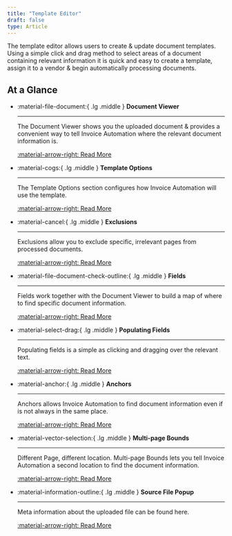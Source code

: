 ```yaml
---
title: "Template Editor"
draft: false
type: Article
---
```



The template editor allows users to create & update document templates. Using a simple click and drag method to select areas of a document containing relevant information it is quick and easy to create a template, assign it to a vendor & begin automatically processing documents.

## At a Glance

<div class="grid cards" markdown>
	
-   :material-file-document:{ .lg .middle } __Document Viewer__

    ---

    The Document Viewer shows you the uploaded document & provides a convenient way to tell Invoice Automation where the relevant document information is.

    [:material-arrow-right: Read More](./document-viewer.md)
	
-   :material-cogs:{ .lg .middle } __Template Options__

    ---

    The Template Options section configures how Invoice Automation will use the template.

    [:material-arrow-right: Read More](./template-options.md)
	
-   :material-cancel:{ .lg .middle } __Exclusions__

    ---

    Exclusions allow you to exclude specific, irrelevant pages from processed documents.

    [:material-arrow-right: Read More](./exclusions.md)
	
-   :material-file-document-check-outline:{ .lg .middle } __Fields__

    ---

    Fields work together with the Document Viewer to build a map of where to find specific document information.

    [:material-arrow-right: Read More](./fields.md)
	
-   :material-select-drag:{ .lg .middle } __Populating Fields__

    ---

    Populating fields is a simple as clicking and dragging over the relevant text.

    [:material-arrow-right: Read More](./populating-fields.md)
	
-   :material-anchor:{ .lg .middle } __Anchors__

    ---

    Anchors allows Invoice Automation to find document information even if is not always in the same place.

    [:material-arrow-right: Read More](./anchors.md)
	
-   :material-vector-selection:{ .lg .middle } __Multi-page Bounds__

    ---

    Different Page, different location. Multi-page Bounds lets you tell Invoice Automation a second location to find the document information.

    [:material-arrow-right: Read More](./multi-page-bounds.md)
	
-   :material-information-outline:{ .lg .middle } __Source File Popup__

    ---

    Meta information about the uploaded file can be found here.

    [:material-arrow-right: Read More](./source-file-popup.md)

</div>